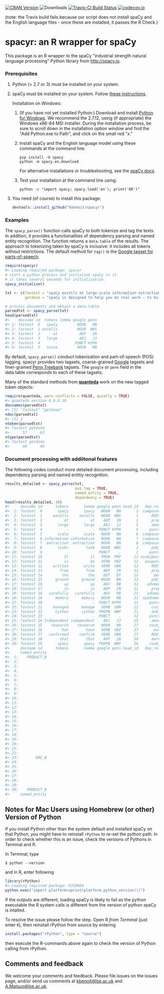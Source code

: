 [![CRAN Version](http://www.r-pkg.org/badges/version/spacyr)](http://cran.r-project.org/package=spacyr) ![Downloads](http://cranlogs.r-pkg.org/badges/spacyr) [![Travis-CI Build Status](https://travis-ci.org/kbenoit/spacyr.svg?branch=master)](https://travis-ci.org/kbenoit/spacyr) [![codecov.io](https://codecov.io/github/kbenoit/spacyr/spacyr.svg?branch=master)](https://codecov.io/github/kbenoit/spacyr/coverage.svg?branch=master)

(note: the Travis build fails because our script does not install spaCy and the English language files - once these are installed, it passes the R Check.)

spacyr: an R wrapper for spaCy
==============================

This package is an R wrapper to the spaCy "industrial strength natural language processing" Python library from <http://spacy.io>.

### Prerequisites

1.  Python (&gt; 2.7 or 3) must be installed on your system.

2.  spaCy must be installed on your system. Follow [these instructions](http://spacy.io/docs/).

    Installation on Windows:
    1.  (If you have not yet installed Python:) Download and install [Python for Windows](https://www.python.org/downloads/windows/). We recommend the 2.7.12, using (if appropriate) the Windows x86-64 MSI installer. During the installation process, be sure to scroll down in the installation option window and find the "Add Python.exe to Path", and click on the small red "x."
    2.  Install spaCy and the English language model using these commands at the command line:

            pip install -U spacy
            python -m spacy.en.download

        For alternative installations or troubleshooting, see the [spaCy docs](https://spacy.io/docs/).
    3.  Test your installation at the command line using:

            python -c "import spacy; spacy.load('en'); print('OK')"

3.  You need (of course) to install this package:

    ``` r
    devtools::install_github("kbenoit/spacyr")
    ```

### Examples

The `spacy_parse()` function calls spaCy to both tokenize and tag the texts. In addition, it provides a functionalities of dependency parsing and named entity recognition. The function returns a `data.table` of the results. The approach to tokenizing taken by spaCy is inclusive: it includes all tokens without restrictions. The default method for `tag()` is the [Google tagset for parts-of-speech](https://github.com/slavpetrov/universal-pos-tags).

``` r
require(spacyr)
#> Loading required package: spacyr
# start a python process and initialize spaCy in it.
# it takes several seconds for initialization.
spacy_initialize()

txt <- c(fastest = "spaCy excells at large-scale information extraction tasks. It is written from the ground up in carefully memory-managed Cython. Independent research has confirmed that spaCy is the fastest in the world. If your application needs to process entire web dumps, spaCy is the library you want to be using.",
         getdone = "spaCy is designed to help you do real work — to build real products, or gather real insights. The library respects your time, and tries to avoid wasting it. It is easy to install, and its API is simple and productive. I like to think of spaCy as the Ruby on Rails of Natural Language Processing.")

# process documents and obtain a data.table
parsedtxt <- spacy_parse(txt)
head(parsedtxt)
#>    docname id  tokens lemma google penn
#> 1: fastest  0   spaCy         NOUN   NN
#> 2: fastest  1 excells         NOUN  NNS
#> 3: fastest  2      at          ADP   IN
#> 4: fastest  3   large          ADJ   JJ
#> 5: fastest  4       -        PUNCT HYPH
#> 6: fastest  5   scale         NOUN   NN
```

By default, `spacy_parse()` conduct tokenization and part-of-speech (POS) tagging. spacyr provides two tagsets, coarse-grained [Google](https://github.com/slavpetrov/universal-pos-tags) tagsets and finer-grained [Penn Treebank](https://www.ling.upenn.edu/courses/Fall_2003/ling001/penn_treebank_pos.html) tagsets. The `google` or `penn` field in the data.table corresponds to each of these tagsets.

Many of the standard methods from [**quanteda**](http://githiub.com/kbenoit/quanteda) work on the new tagged token objects:

``` r
require(quanteda, warn.conflicts = FALSE, quietly = TRUE)
#> quanteda version 0.9.8.10
docnames(parsedtxt)
#> [1] "fastest" "getdone"
ndoc(parsedtxt)
#> [1] 2
ntoken(parsedtxt)
#> fastest getdone 
#>      57      63
ntype(parsedtxt)
#> fastest getdone 
#>      44      46
```

### Document processing with addiitonal features

The following codes conduct more detailed document processing, including dependency parsing and named entitiy recognition.

``` r
results_detailed <- spacy_parse(txt,
                                pos_tag = TRUE,
                                named_entity = TRUE,
                                dependency = TRUE)
head(results_detailed, 30)
#>     docname id      tokens       lemma google penn head_id   dep_rel
#>  1: fastest  0       spaCy       spacy   NOUN   NN       1  compound
#>  2: fastest  1     excells     excells   NOUN  NNS       1      ROOT
#>  3: fastest  2          at          at    ADP   IN       1      prep
#>  4: fastest  3       large       large    ADJ   JJ       5      amod
#>  5: fastest  4           -           -  PUNCT HYPH       5     punct
#>  6: fastest  5       scale       scale   NOUN   NN       8  compound
#>  7: fastest  6 information information   NOUN   NN       7  compound
#>  8: fastest  7  extraction  extraction   NOUN   NN       8  compound
#>  9: fastest  8       tasks        task   NOUN  NNS       2      pobj
#> 10: fastest  9           .           .  PUNCT    .       1     punct
#> 11: fastest 10          It          it   PRON  PRP      12 nsubjpass
#> 12: fastest 11          is          be   VERB  VBZ      12   auxpass
#> 13: fastest 12     written       write   VERB  VBN      12      ROOT
#> 14: fastest 13        from        from    ADP   IN      12      prep
#> 15: fastest 14         the         the    DET   DT      15       det
#> 16: fastest 15      ground      ground   NOUN   NN      13      pobj
#> 17: fastest 16          up          up    ADV   RB      12    advmod
#> 18: fastest 17          in          in    ADP   IN      12      prep
#> 19: fastest 18   carefully   carefully    ADV   RB      21    advmod
#> 20: fastest 19      memory      memory   NOUN   NN      21  npadvmod
#> 21: fastest 20           -           -  PUNCT HYPH      21     punct
#> 22: fastest 21     managed      manage   VERB  VBN      12      conj
#> 23: fastest 22      Cython      cython  PROPN  NNP      21      dobj
#> 24: fastest 23           .           .  PUNCT    .      12     punct
#> 25: fastest 24 Independent independent    ADJ   JJ      25      amod
#> 26: fastest 25    research    research   NOUN   NN      27     nsubj
#> 27: fastest 26         has        have   VERB  VBZ      27       aux
#> 28: fastest 27   confirmed     confirm   VERB  VBN      27      ROOT
#> 29: fastest 28        that        that    ADP   IN      30      mark
#> 30: fastest 29       spaCy       spacy  PROPN  NNP      30     nsubj
#>     docname id      tokens       lemma google penn head_id   dep_rel
#>     named_entity
#>  1:    PRODUCT_B
#>  2:             
#>  3:             
#>  4:             
#>  5:             
#>  6:             
#>  7:             
#>  8:             
#>  9:             
#> 10:             
#> 11:             
#> 12:             
#> 13:             
#> 14:             
#> 15:             
#> 16:             
#> 17:             
#> 18:             
#> 19:             
#> 20:             
#> 21:             
#> 22:             
#> 23:        ORG_B
#> 24:             
#> 25:             
#> 26:             
#> 27:             
#> 28:             
#> 29:             
#> 30:    PRODUCT_B
#>     named_entity
```

Notes for Mac Users using Homebrew (or other) Version of Python
---------------------------------------------------------------

If you install Python other than the system default and installed spaCy on that Python, you might have to reinstall `rPython` to re-set the python path. In order to check whether this is an issue, check the versions of Pythons in Terminal and R.

In Terminal, type

    $ python --version

and in R, enter following

``` r
library(rPython)
#> Loading required package: RJSONIO
python.exec("import platform\nprint(platform.python_version())")
```

If the outputs are different, loading spaCy is likely to fail as the python executable the R system calls is different from the version of python spaCy is intalled.

To resolve the issue please follow the step. Open R *from Terminal* (just enter `R`), then reinstall rPython from source by entering

``` r
install.packages("rPython", type = "source")
```

then execute the R-commands above again to check the version of Python calling from rPython.

Comments and feedback
---------------------

We welcome your comments and feedback. Please file issues on the issues page, and/or send us comments at <kbenoit@lse.ac.uk> and <A.Matsuo@lse.ac.uk>.
